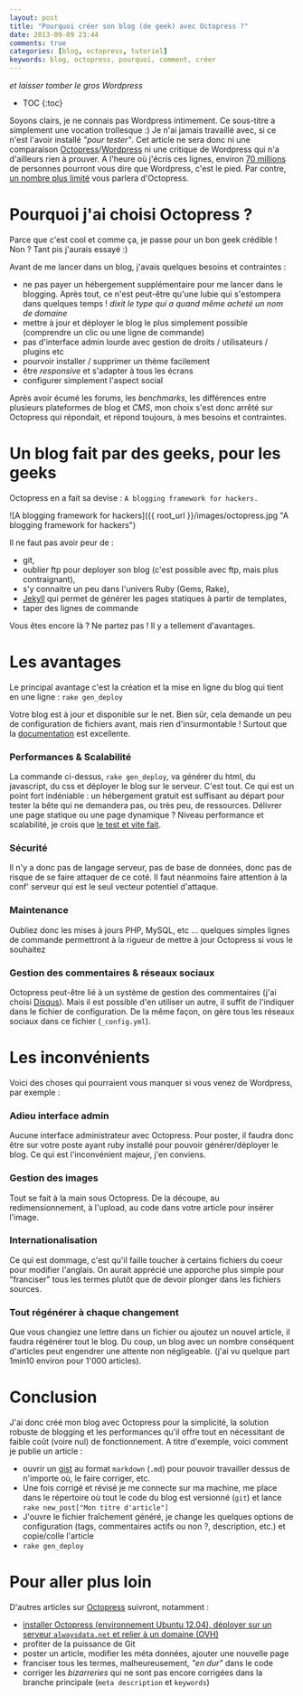 ```yaml
---
layout: post
title: "Pourquoi créer son blog (de geek) avec Octopress ?"
date: 2013-09-09 23:44
comments: true
categories: [blog, octopress, tutoriel]
keywords: blog, octopress, pourquoi, comment, créer
---
```

*et laisser tomber le gros Wordpress*

* TOC
{:toc}

Soyons clairs, je ne connais pas Wordpress intimement. Ce sous-titre a simplement une vocation trollesque :)
Je n'ai jamais travaillé avec, si ce n'est l'avoir installé *"pour tester"*. Cet article ne sera donc ni une comparaison [Octopress](http://octopress.org/)/[Wordpress](http://wordpress.com/) ni une critique de Wordpress qui n'a d'ailleurs rien à prouver. A l'heure où j'écris ces lignes, environ [70 millions](http://en.wordpress.com/stats/) de personnes pourront vous dire que Wordpress, c'est le pied. Par contre, [un nombre plus limité](https://github.com/imathis/octopress/wiki/Octopress-Sites) vous parlera d'Octopress.
<!--more-->

# Pourquoi j'ai choisi Octopress ?
Parce que c'est cool et comme ça, je passe pour un bon geek crédible ! Non ? Tant pis j'aurais essayé :)

Avant de me lancer dans un blog, j'avais quelques besoins et contraintes :

- ne pas payer un hébergement supplémentaire pour me lancer dans le blogging. Après tout, ce n'est peut-être qu'une lubie qui s'estompera dans quelques temps ! *dixit le type qui a quand même acheté un nom de domaine*
- mettre à jour et déployer le blog le plus simplement possible (comprendre un clic ou une ligne de commande)
- pas d'interface admin lourde avec gestion de droits / utilisateurs / plugins etc
- pourvoir installer / supprimer un thème facilement
- être *responsive* et s'adapter à tous les écrans
- configurer simplement l'aspect social

Après avoir écumé les forums, les *benchmarks*, les différences entre plusieurs plateformes de blog et *CMS*, mon choix s'est donc arrêté sur Octopress qui répondait, et répond toujours, à mes besoins et contraintes.

# Un blog fait par des geeks, pour les geeks
Octopress en a fait sa devise : `A blogging framework for hackers.`

![A blogging framework for hackers]({{ root_url }}/images/octopress.jpg "A blogging framework for hackers")

Il ne faut pas avoir peur de : 

- git, 
- oublier ftp pour deployer son blog (c'est possible avec ftp, mais plus contraignant), 
- s'y connaitre un peu dans l'univers Ruby (Gems, Rake),
- [Jekyll](https://github.com/mojombo/jekyll) qui permet de générer les pages statiques à partir de templates,
- taper des lignes de commande

Vous êtes encore là ? Ne partez pas ! Il y a tellement d'avantages.

# Les avantages
Le principal avantage c'est la création et la mise en ligne du blog qui tient en une ligne : `rake gen_deploy`

Votre blog est à jour et disponible sur le net. Bien sûr, cela demande un peu de configuration de fichiers avant, mais rien d'insurmontable ! Surtout que la [documentation](http://octopress.org/docs/) est excellente.

### Performances & Scalabilité
La commande ci-dessus, `rake gen_deploy`, va générer du html, du javascript, du css et déployer le blog sur le serveur. C'est tout. Ce qui est un point fort indéniable : un hébergement gratuit est suffisant au départ pour tester la bête qui ne demandera pas, ou très peu, de ressources. Délivrer une page statique ou une page dynamique ? Niveau performance et scalabilité, je crois que [le test et vite fait](http://jason.pureconcepts.net/2013/01/benchmark-octopress-wordpress/).

### Sécurité
Il n'y a donc pas de langage serveur, pas de base de données, donc pas de risque de se faire attaquer de ce coté. Il faut néanmoins faire attention à la conf' serveur qui est le seul vecteur potentiel d'attaque.

### Maintenance
Oubliez donc les mises à jours PHP, MySQL, etc ... quelques simples lignes de commande permettront à la rigueur de mettre à jour Octopress si vous le souhaitez

### Gestion des commentaires & réseaux sociaux
Octopress peut-être lié à un système de gestion des commentaires (j'ai choisi [Disqus](http://www.disqus.com/)). Mais il est possible d'en utiliser un autre, il suffit de l'indiquer dans le fichier de configuration. De la même façon, on gère tous les réseaux sociaux dans ce fichier (`_config.yml`).

# Les inconvénients
Voici des choses qui pourraient vous manquer si vous venez de Wordpress, par exemple :

### Adieu interface admin
Aucune interface administrateur avec Octopress. Pour poster, il faudra donc être sur votre poste ayant ruby installé pour pouvoir générer/déployer le blog. Ce qui est l'inconvénient majeur, j'en conviens.

### Gestion des images
Tout se fait à la main sous Octopress. De la découpe, au redimensionnement, à l'upload, au code dans votre article pour insérer l'image.

### Internationalisation
Ce qui est dommage, c'est qu'il faille toucher à certains fichiers du coeur pour modifier l'anglais. On aurait apprécié une apporche plus simple pour "franciser" tous les termes plutôt que de devoir plonger dans les fichiers sources.

### Tout régénérer à chaque changement
Que vous changiez une lettre dans un fichier ou ajoutez un nouvel article, il faudra régénérer tout le blog. Du coup, un blog avec un nombre conséquent d'articles peut engendrer une attente non négligeable. (j'ai vu quelque part 1min10 environ pour 1'000 articles).

# Conclusion
J'ai donc créé mon blog avec Octopress pour la simplicité, la solution robuste de blogging et les performances qu'il offre tout en nécessitant de faible coût (voire nul) de fonctionnement. A titre d'exemple, voici comment je publie un article :

- ouvrir un [gist](https://gist.github.com/) au format `markdown` (`.md`) pour pouvoir travailler dessus de n'importe où, le faire corriger, etc.
- Une fois corrigé et révisé je me connecte sur ma machine, me place dans le répertoire où tout le code du blog est versionné (`git`) et lance `rake new_post["Mon titre d'article"]`
- J'ouvre le fichier fraîchement généré, je change les quelques options de configuration (tags, commentaires actifs ou non ?, description, etc.) et copie/colle l'article
- `rake gen_deploy`

# Pour aller plus loin
D'autres articles sur [Octopress]({{site.url}}/blog/categories/octopress/) suivront, notamment :

- [installer Octopress (environnement Ubuntu 12.04), déployer sur un serveur `alwaysdata.net` et relier à un domaine (OVH)]({{site.url}}/blog/2013/11/06/comment-creer-et-mettre-en-ligne-un-blog-avec-octopress/)
- profiter de la puissance de Git
- poster un article, modifier les méta données, ajouter une nouvelle page
- franciser tous les termes, malheureusement, *"en dur"* dans le code
- corriger les *bizarreries* qui ne sont pas encore corrigées dans la branche principale (`meta description` et `keywords`)